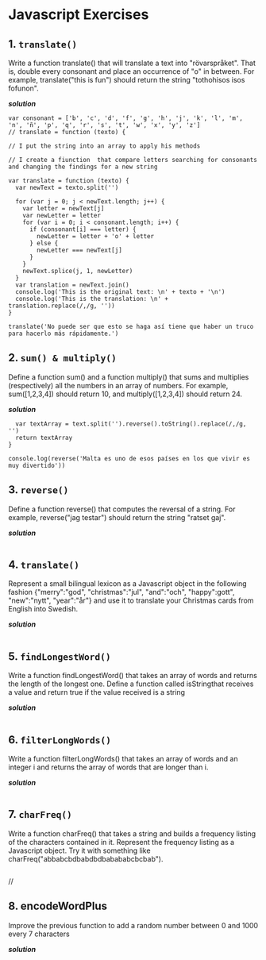 # Javascript Exercises

## 1. `translate()`

Write a function translate() that will translate a text into "rövarspråket". That is, double every consonant and place an occurrence of "o" in between. For example, translate("this is fun") should return the string "tothohisos isos fofunon".

***solution***

```
var consonant = ['b', 'c', 'd', 'f', 'g', 'h', 'j', 'k', 'l', 'm', 'n', 'ñ', 'p', 'q', 'r', 's', 't', 'w', 'x', 'y', 'z']
// translate = function (texto) {

// I put the string into an array to apply his methods

// I create a fiunction  that compare letters searching for consonants and changing the findings for a new string

var translate = function (texto) {
  var newText = texto.split('')

  for (var j = 0; j < newText.length; j++) {
    var letter = newText[j]
    var newLetter = letter
    for (var i = 0; i < consonant.length; i++) {
      if (consonant[i] === letter) {
        newLetter = letter + 'o' + letter
      } else {
        newLetter === newText[j]
      }
    }
    newText.splice(j, 1, newLetter)
  }
  var translation = newText.join()
  console.log('This is the original text: \n' + texto + '\n')
  console.log('This is the translation: \n' + translation.replace(/,/g, ''))
}

translate('No puede ser que esto se haga así tiene que haber un truco para hacerlo más rápidamente.')
```


## 2. `sum() & multiply()`

Define a function sum() and a function multiply() that sums and multiplies (respectively) all the numbers in an array of numbers. For example, sum([1,2,3,4]) should return 10, and multiply([1,2,3,4]) should return 24.

***solution***

```function reverse (text) {
  var textArray = text.split('').reverse().toString().replace(/,/g, '')
  return textArray
}

console.log(reverse('Malta es uno de esos países en los que vivir es muy divertido'))
```


## 3. `reverse()`

Define a function reverse() that computes the reversal of a string. For example, reverse("jag testar") should return the string "ratset gaj".

***solution***

```oooo
```


## 4. `translate()` 

Represent a small bilingual lexicon as a Javascript object in the following fashion {"merry":"god", "christmas":"jul", "and":"och", "happy":gott", "new":"nytt", "year":"år"} and use it to translate your Christmas cards from English into Swedish.

***solution***

```oooo
```


## 5. `findLongestWord()`

Write a function findLongestWord() that takes an array of words and returns the length of the longest one.
Define a function called ​isString​ that receives a value and return true if the value received is a string

***solution***

```oooo
```


## 6. `filterLongWords()`

Write a function filterLongWords() that takes an array of words and an integer i and returns the array of words that are longer than i.

***solution***

```oooo
```


## 7. `charFreq()`


Write a function charFreq() that takes a string and builds a frequency listing of the characters contained in it. Represent the frequency listing as a Javascript object. Try it with something like charFreq("abbabcbdbabdbdbabababcbcbab").


```+++++
```

// 

## 8. encodeWordPlus

Improve the previous function to add a random number between 0 and 1000 every 7 characters

***solution***

```00000000 
```


